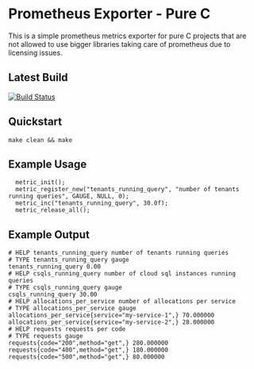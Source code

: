 # Prometheus Exporter - Pure C 

This is a simple prometheus metrics exporter for pure C projects that are not allowed to use bigger
libraries taking care of prometheus due to licensing issues.

## Latest Build

[![Build Status](https://travis-ci.com/mixaal/prometheus-exporter-pure-C.svg?branch=master)](https://travis-ci.com/mixaal/prometheus-exporter-pure-C)



## Quickstart

```
make clean && make
```

## Example Usage

```
  metric_init();
  metric_register_new("tenants_running_query", "number of tenants running queries", GAUGE, NULL, 0);
  metric_inc("tenants_running_query", 30.0f);
  metric_release_all();
```
## Example Output

```
# HELP tenants_running_query number of tenants running queries
# TYPE tenants_running_query gauge
tenants_running_query 0.00
# HELP csqls_running_query number of cloud sql instances running queries
# TYPE csqls_running_query gauge
csqls_running_query 30.00
# HELP allocations_per_service number of allocations per service
# TYPE allocations_per_service gauge
allocations_per_service{service="my-service-1",} 70.000000
allocations_per_service{service="my-service-2",} 28.000000
# HELP requests requests per code
# TYPE requests gauge
requests{code="200",method="get",} 280.000000
requests{code="400",method="get",} 180.000000
requests{code="500",method="get",} 80.000000
```


